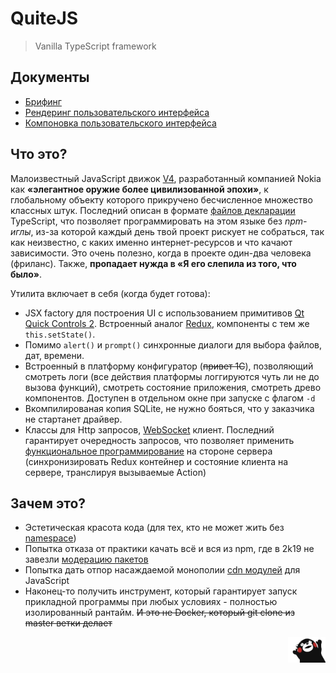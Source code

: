 
# QuiteJS

> Vanilla TypeScript framework

## Документы
 - [Брифинг](docs/briefing.md)
 - [Рендеринг пользовательского интерфейса](docs/diff-render.md)
 - [Компоновка пользовательского интерфейса](docs/flex-layout.md)

## Что это?

Малоизвестный JavaScript движок [V4](https://wiki.qt.io/V4), разработанный компанией Nokia как **«элегантное оружие более цивилизованной эпохи»**, к глобальному объекту которого прикручено бесчисленное множество классных штук. Последний описан в формате [файлов декларации](https://www.typescriptlang.org/docs/handbook/namespaces.html#ambient-namespaces) TypeScript, что позволяет программировать на этом языке без *npm-иглы*, из-за которой каждый день твой проект рискует не собраться, так как неизвестно, с каких именно интернет-ресурсов и что качают зависимости. Это очень полезно, когда в проекте один-два человека (фриланс). Также, **пропадает нужда в «Я его слепила из того, что было»**.

Утилита включает в себя (когда будет готова):

 - JSX factory для построения UI с использованием примитивов [Qt Quick Controls 2](https://doc.qt.io/qt-5/qtquickcontrols-index.html). Встроенный аналог [Redux](https://getinstance.info/articles/react/learning-react-redux/), компоненты с тем же `this.setState()`.
 - Помимо `alert()` и `prompt()` синхронные диалоги для выбора файлов, дат, времени.
 - Встроенный в платформу конфигуратор (~~привет 1C~~), позволяющий смотреть логи (все действия платформы логгируются чуть ли не до вызова функций), смотреть состояние приложения, смотреть древо компонентов. Доступен в отдельном окне при запуске с флагом `-d` 
 - Вкомпилированая копия SQLite, не нужно бояться, что у заказчика не стартанет драйвер.
 - Классы для Http запросов, [WebSocket](https://ru.wikipedia.org/wiki/WebSocket) клиент. Последний гарантирует очередность запросов, что позволяет применить [функциональное программирование](https://ru.wikipedia.org/wiki/Функциональное_программирование) на стороне сервера (синхронизировать Redux контейнер и состояние клиента на сервере, транслируя вызываемые Action)

## Зачем это?

 - Эстетическая красота кода (для тех, кто не может жить без [namespace](https://www.typescriptlang.org/docs/handbook/namespaces.html#namespaced-validators))
 - Попытка отказа от практики качать всё и вся из npm, где в 2k19 не завезли [модерацию пакетов](https://www.npmjs.com/search?q=hello-world)
 - Попытка дать отпор насаждаемой монополии [cdn модулей](https://ru.stackoverflow.com/questions/927526/Почему-NodeJS-так-долго-не-реализует-поддержку-модулей-ES6) для JavaScript
 - Наконец-то получить инструмент, который гарантирует запуск прикладной программы при любых условиях - полностью изолированный рантайм. ~~И это не Docker, который git clone из master ветки делает~~

 <img src="docs/images/kukamon.png" height="41px" width="60px" align="right" />
